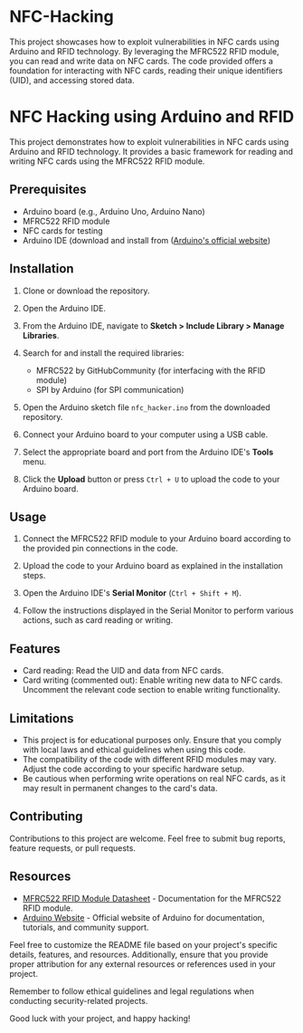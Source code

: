 # NFC-Hacking
This project showcases how to exploit vulnerabilities in NFC cards using Arduino and RFID technology. By leveraging the MFRC522 RFID module, you can read and write data on NFC cards. The code provided offers a foundation for interacting with NFC cards, reading their unique identifiers (UID), and accessing stored data.

# NFC Hacking using Arduino and RFID

This project demonstrates how to exploit vulnerabilities in NFC cards using Arduino and RFID technology. It provides a basic framework for reading and writing NFC cards using the MFRC522 RFID module.

## Prerequisites

- Arduino board (e.g., Arduino Uno, Arduino Nano)
- MFRC522 RFID module
- NFC cards for testing
- Arduino IDE (download and install from  ([Arduino's official website](https://www.arduino.cc/en/software))

## Installation

1. Clone or download the repository.

2. Open the Arduino IDE.

3. From the Arduino IDE, navigate to **Sketch > Include Library > Manage Libraries**.

4. Search for and install the required libraries:
   - MFRC522 by GitHubCommunity (for interfacing with the RFID module)
   - SPI by Arduino (for SPI communication)

5. Open the Arduino sketch file `nfc_hacker.ino` from the downloaded repository.

6. Connect your Arduino board to your computer using a USB cable.

7. Select the appropriate board and port from the Arduino IDE's **Tools** menu.

8. Click the **Upload** button or press `Ctrl + U` to upload the code to your Arduino board.

## Usage

1. Connect the MFRC522 RFID module to your Arduino board according to the provided pin connections in the code.

2. Upload the code to your Arduino board as explained in the installation steps.

3. Open the Arduino IDE's **Serial Monitor** (`Ctrl + Shift + M`).

4. Follow the instructions displayed in the Serial Monitor to perform various actions, such as card reading or writing.

## Features

- Card reading: Read the UID and data from NFC cards.
- Card writing (commented out): Enable writing new data to NFC cards. Uncomment the relevant code section to enable writing functionality.

## Limitations

- This project is for educational purposes only. Ensure that you comply with local laws and ethical guidelines when using this code.
- The compatibility of the code with different RFID modules may vary. Adjust the code according to your specific hardware setup.
- Be cautious when performing write operations on real NFC cards, as it may result in permanent changes to the card's data.

## Contributing

Contributions to this project are welcome. Feel free to submit bug reports, feature requests, or pull requests.

## Resources

- [MFRC522 RFID Module Datasheet](https://www.arduino.cc/reference/en/libraries/mfrc522/) - Documentation for the MFRC522 RFID module.
- [Arduino Website](https://www.arduino.cc) - Official website of Arduino for documentation, tutorials, and community support.

Feel free to customize the README file based on your project's specific details, features, and resources. Additionally, ensure that you provide proper attribution for any external resources or references used in your project.

Remember to follow ethical guidelines and legal regulations when conducting security-related projects.

Good luck with your project, and happy hacking!
 
